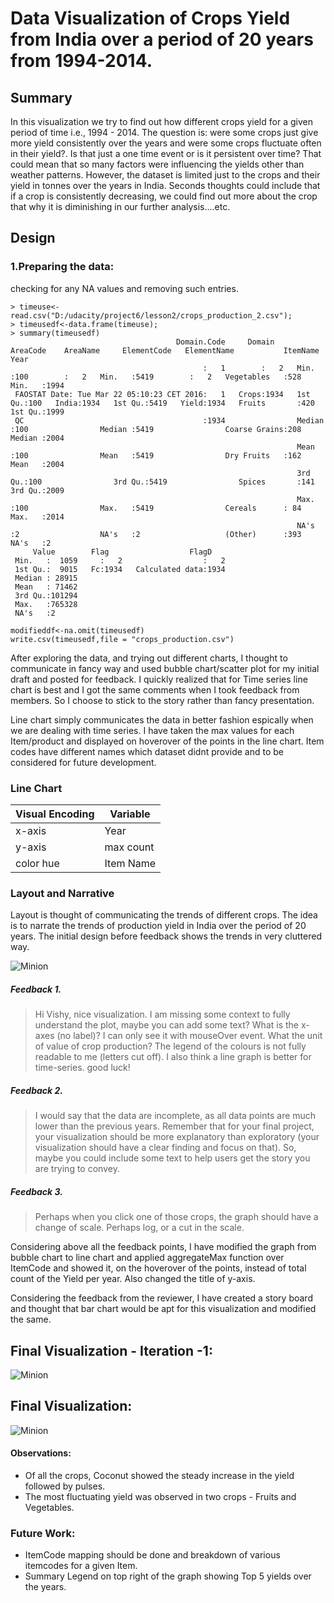 # Data Visualization of Crops Yield from India over a period of 20 years from 1994-2014.

## Summary

   In this visualization we try to find out how different crops yield for a given period of time i.e., 1994 - 2014. The question is: were some crops just give more yield consistently over the years and were some crops fluctuate often in their yield?. Is that just a one time event or is it persistent over time? That could mean that so many factors were influencing the yields other than weather patterns. However, the dataset is limited just to the crops and their yield in tonnes over the years in India. Seconds thoughts could include that if a crop is consistently decreasing, we could find out more about the crop that why it is diminishing in our further analysis....etc. 

## Design

### 1.Preparing the data:
checking for any NA values and removing such entries.
```
> timeuse<-read.csv("D:/udacity/project6/lesson2/crops_production_2.csv");
> timeusedf<-data.frame(timeuse);
> summary(timeusedf)
                                     Domain.Code     Domain        AreaCode    AreaName     ElementCode   ElementName           ItemName        Year     
                                           :   1        :   2   Min.   :100        :   2   Min.   :5419        :   2   Vegetables   :528   Min.   :1994  
 FAOSTAT Date: Tue Mar 22 05:10:23 CET 2016:   1   Crops:1934   1st Qu.:100   India:1934   1st Qu.:5419   Yield:1934   Fruits       :420   1st Qu.:1999  
 QC                                        :1934                Median :100                Median :5419                Coarse Grains:208   Median :2004  
                                                                Mean   :100                Mean   :5419                Dry Fruits   :162   Mean   :2004  
                                                                3rd Qu.:100                3rd Qu.:5419                Spices       :141   3rd Qu.:2009  
                                                                Max.   :100                Max.   :5419                Cereals      : 84   Max.   :2014  
                                                                NA's   :2                  NA's   :2                   (Other)      :393   NA's   :2     
     Value        Flag                  FlagD     
 Min.   :  1059     :   2                  :   2  
 1st Qu.:  9015   Fc:1934   Calculated data:1934  
 Median : 28915                                   
 Mean   : 71462                                   
 3rd Qu.:101294                                   
 Max.   :765328                                   
 NA's   :2
      
modifieddf<-na.omit(timeusedf)
write.csv(timeusedf,file = "crops_production.csv")     
```

After exploring the data, and trying out different charts, I thought to communicate in fancy way and used bubble chart/scatter plot for my initial draft and posted for feedback. I quickly realized that for Time series line chart is best and I got the same comments when I took feedback from members. So I choose to stick to the story rather than fancy presentation. 

Line chart simply communicates the data in better fashion espically when we are dealing with time series. I have taken the max values for each Item/product and displayed on hoverover of the points in the line chart. Item codes have different names which dataset didnt provide and to be considered for future development.

### Line Chart

| Visual Encoding | Variable |
|-----------------|----------|
| x-axis          | Year     |
| y-axis          | max count|
| color hue       | Item Name|

### Layout and Narrative

Layout is thought of communicating the trends of different crops. The idea is to narrate the trends of production yield in India over the period of 20 years. The initial design before feedback shows the trends in very cluttered way.

![Minion](https://github.com/vishy730/Data-Visualization/blob/master/Capture.JPG)

##### Feedback 1.
>  Hi Vishy, nice visualization. I am missing some context to fully understand the plot, maybe you can add some text? What is the x-axes (no label)? I can only see it with mouseOver event. What  the unit of value of crop production? The legend of the colours is not fully readable to me (letters cut off). I also think a line graph is better for time-series. good luck!

##### Feedback 2.
> I would say that the data are incomplete, as all data points are much lower than the previous years. Remember that for your final project, your visualization should be more explanatory than exploratory (your visualization should have a clear finding and focus on that). So, maybe you could include some text to help users get the story you are trying to convey.

##### Feedback 3.
> Perhaps when you click one of those crops, the graph should have a change of scale. Perhaps log, or a cut in the scale.

Considering above all the feedback points, I have modified the graph from bubble chart to line chart and applied aggregateMax function over ItemCode and showed it, on the hoverover of the points, instead of total count of the Yield per year. Also changed the title of y-axis.

Considering the feedback from the reviewer, I have created a story board and thought that bar chart would be apt for this visualization and modified the same.

## Final Visualization - Iteration -1:

![Minion](https://github.com/vishy730/Data-Visualization/blob/master/Capture1.JPG)

## Final Visualization:

![Minion](https://github.com/vishy730/Data-Visualization/blob/master/Capture2.PNG)

#### Observations: 

* Of all the crops, Coconut showed the steady increase in the yield followed by pulses.
* The most fluctuating yield was observed in two crops - Fruits and Vegetables.


### Future Work:

* ItemCode mapping should be done and breakdown of various itemcodes for a given Item.
* Summary Legend on top right of the graph showing Top 5 yields over the years.
